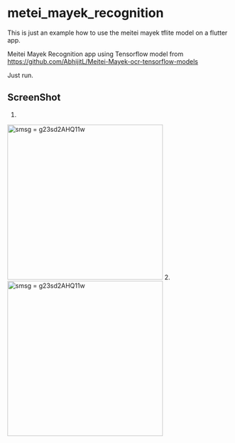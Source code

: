 # metei_mayek_recognition
This is just an example how to use the meitei mayek tflite model on a flutter app.

Meitei Mayek Recognition app using Tensorflow model from https://github.com/AbhijitL/Meitei-Mayek-ocr-tensorflow-models

Just run.

## ScreenShot
1.
<img src="https://i.ibb.co/LvBHj8N/1.png" width="350" title="smsg = g23sd2AHQ11w">
2.
<img src="https://i.ibb.co/fn6nCdh/2.png" width="350" title="smsg = g23sd2AHQ11w">